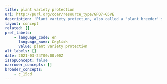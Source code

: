 ```yaml
---
title: plant variety protection
uri: http://purl.org/coar/resource_type/GPQ7-G5VE
description: 'Plant variety protection, also called a "plant breeder''s right" (PBR), is a form of intellectual property right granted to the breeder of a new plant variety . According to this right, certain acts concerning the exploitation of the protected variety require the prior authorization of the breeder. Plant variety protection is an independent sui generis form of protection, tailored to protect new plant varieties and has certain features in common with other intellectual property rights. [Source: https://www.wipo.int/edocs/pubdocs/en/wipo_pub_943_2018.pdf]'
layout: concept
related: []
pref_labels:
    - language_code: en
      language_name: English
      value: plant variety protection
alt_labels: []
date: 2021-03-24T00:00:00Z
isTopConcept: false
narrower_concepts: []
broader_concepts:
    - c_15cd
---
```



